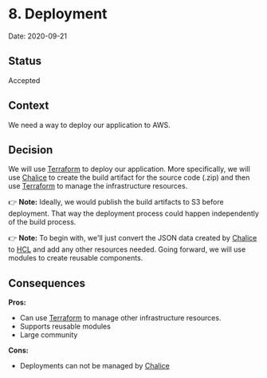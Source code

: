 # 8. Deployment

Date: 2020-09-21

## Status

Accepted

## Context

We need a way to deploy our application to AWS.

## Decision

We will use [Terraform] to deploy our application. More specifically,
we will use [Chalice] to create the build artifact for the source
code (.zip) and then use [Terraform] to manage the infrastructure
resources.

👉 **Note:** Ideally, we would publish the build artifacts to S3 before
deployment. That way the deployment process could happen independently
of the build process.

👉 **Note:** To begin with, we'll just convert the JSON data created
by [Chalice] to [HCL] and add any other resources needed. Going forward,
we will use modules to create reusable components.


## Consequences

**Pros:**

* Can use [Terraform] to manage other infrastructure resources.
* Supports reusable modules
* Large community

**Cons:**

* Deployments can not be managed by [Chalice]

[Chalice]: https://aws.github.io/chalice/
[Terraform]: https://www.terraform.io/
[HCL]: https://github.com/hashicorp/hcl/blob/hcl2/hclsyntax/spec.md
